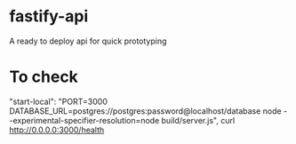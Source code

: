# fastify-api
A ready to deploy api for quick prototyping

# To check
"start-local": "PORT=3000 DATABASE_URL=postgres://postgres:password@localhost/database node --experimental-specifier-resolution=node build/server.js",
curl http://0.0.0.0:3000/health   